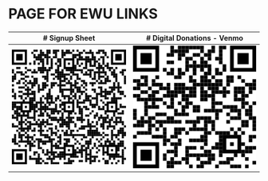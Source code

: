 # PAGE FOR EWU LINKS

| # Signup Sheet |# Digital Donations - Venmo |
|----------------| --- |
| ![signupqr]    | ![venmoqr]|

[link]: https://tylerhanyinwang.com
[signupqr]: ./ewu/signupqr.png "qr for google signup form"
[venmoqr]: ./ewu/venmoqr.png "qr to venmo"
